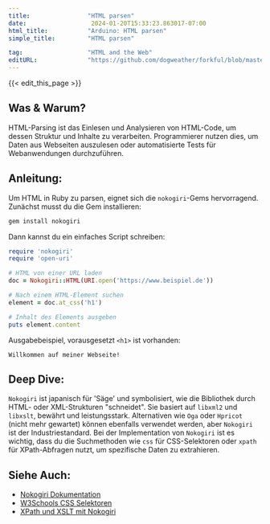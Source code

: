 ```yaml
---
title:                "HTML parsen"
date:                  2024-01-20T15:33:23.863017-07:00
html_title:           "Arduino: HTML parsen"
simple_title:         "HTML parsen"

tag:                  "HTML and the Web"
editURL:              "https://github.com/dogweather/forkful/blob/master/content/de/ruby/parsing-html.md"
---
```


{{< edit_this_page >}}

## Was & Warum?
HTML-Parsing ist das Einlesen und Analysieren von HTML-Code, um dessen Struktur und Inhalte zu verarbeiten. Programmierer nutzen dies, um Daten aus Webseiten auszulesen oder automatisierte Tests für Webanwendungen durchzuführen.

## Anleitung:
Um HTML in Ruby zu parsen, eignet sich die `nokogiri`-Gems hervorragend. Zunächst musst du die Gem installieren:

```ruby
gem install nokogiri
```

Dann kannst du ein einfaches Script schreiben:

```ruby
require 'nokogiri'
require 'open-uri'

# HTML von einer URL laden
doc = Nokogiri::HTML(URI.open('https://www.beispiel.de'))

# Nach einem HTML-Element suchen
element = doc.at_css('h1')

# Inhalt des Elements ausgeben
puts element.content
```

Ausgabebeispiel, vorausgesetzt `<h1>` ist vorhanden:

```
Willkommen auf meiner Webseite!
```

## Deep Dive:
`Nokogiri` ist japanisch für 'Säge' und symbolisiert, wie die Bibliothek durch HTML- oder XML-Strukturen "schneidet". Sie basiert auf `libxml2` und `libxslt`, bewährt und leistungsstark. Alternativen wie `Oga` oder `Hpricot` (nicht mehr gewartet) können ebenfalls verwendet werden, aber `Nokogiri` ist der Industriestandard. Bei der Implementation von `Nokogiri` ist es wichtig, dass du die Suchmethoden wie `css` für CSS-Selektoren oder `xpath` für XPath-Abfragen nutzt, um spezifische Daten zu extrahieren.

## Siehe Auch:
- [Nokogiri Dokumentation](https://nokogiri.org/)
- [W3Schools CSS Selektoren](https://www.w3schools.com/cssref/css_selectors.asp)
- [XPath und XSLT mit Nokogiri](https://nokogiri.org/tutorials/modifying_an_html_xml_document.html)
